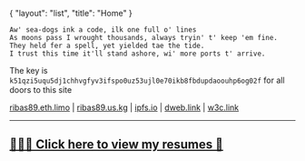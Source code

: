 {
  "layout": "list",
  "title": "Home"
}
```
Aw' sea-dogs ink a code, ilk one full o' lines
As moons pass I wrought thousands, always tryin' t' keep 'em fine.
They held fer a spell, yet yielded tae the tide.
I trust this time it'll stand ashore, wi' more ports t' arrive.
```

The key is ```k51qzi5uqu5dj1chhvgfyv3ifspo0uz53ujl0e70ikb8fbdupdaoouhp6og02f``` for all doors to this site

[ribas89.eth.limo](https://ribas89.eth.limo) | [ribas89.us.kg](https://ribas89.us.kg/) | [ipfs.io](https://ipfs.io/ipns/k51qzi5uqu5dj1chhvgfyv3ifspo0uz53ujl0e70ikb8fbdupdaoouhp6og02f) | [dweb.link](https://k51qzi5uqu5dj1chhvgfyv3ifspo0uz53ujl0e70ikb8fbdupdaoouhp6og02f.ipns.dweb.link/) | [w3c.link](https://k51qzi5uqu5dj1chhvgfyv3ifspo0uz53ujl0e70ikb8fbdupdaoouhp6og02f.ipns.w3s.link/)

---

## [👩🏻‍💻 Click here to view my resumes 📄](/resume/)  